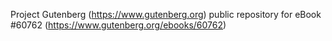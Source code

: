 Project Gutenberg (https://www.gutenberg.org) public repository for
eBook #60762 (https://www.gutenberg.org/ebooks/60762)
